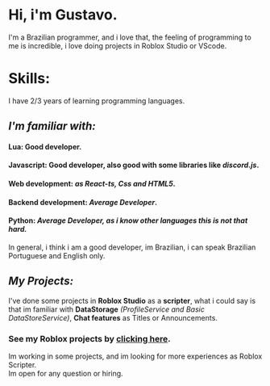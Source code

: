 # Hi, i'm Gustavo.
I'm a Brazilian programmer, and i love that, the feeling of programming to me is incredible, i love doing projects in Roblox Studio or VScode.

# Skills:
I have 2/3 years of learning programming languages.

## *I'm familiar with:*
#### **Lua:** Good developer.
#### **Javascript:** Good developer, also good with some libraries like *discord.js*.
#### **Web development:** *as React-ts, Css and HTML5*.
#### **Backend development:** *Average Developer*.
#### **Python:** *Average Developer, as i know other languages this is not that hard.*

In general, i think i am a good developer, im Brazilian, i can speak Brazilian Portuguese and English only.
## *My Projects:*
I've done some projects in **Roblox Studio** as a **scripter**, what i could say is that im familiar with **DataStorage** *(ProfileService and Basic DataStoreService)*, **Chat features** as Titles or Announcements.
### **See my Roblox projects by [clicking here](https://talent.roblox.com/creators/868853621).**
Im working in some projects, and im looking for more experiences as Roblox Scripter.\
Im open for any question or hiring.
